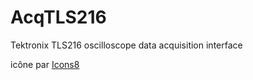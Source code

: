 # AcqTLS216
 Tektronix TLS216 oscilloscope data acquisition interface

icône par <a target="_blank" href="https://icons8.com">Icons8</a>
